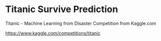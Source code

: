 
# Titanic Survive Prediction

Titanic - Machine Learning from Disaster Competition from Kaggle.com

https://www.kaggle.com/competitions/titanic
